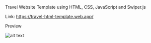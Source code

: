 Travel Website Template using HTML, CSS, JavaScript and Swiper.js

Link: https://travel-html-template.web.app/

Preview

![alt text](https://kiwipromotion.co.nz/wp-content/uploads/2022/01/screencapture-travel-html-template-web-app-2022-01-26-20_42_32-min-scaled.jpg)
